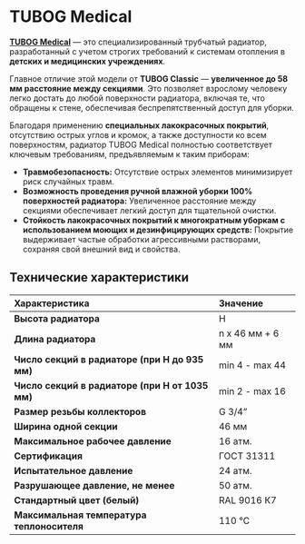 # TUBOG Medical

[**TUBOG Medical**](https://rifar.ru) — это специализированный трубчатый радиатор, разработанный с учетом строгих требований к системам отопления в **детских и медицинских учреждениях**.

Главное отличие этой модели от **TUBOG Classic** — **увеличенное до 58 мм расстояние между секциями**. Это позволяет взрослому человеку легко достать до любой поверхности радиатора, включая те, что обращены к стене, обеспечивая беспрепятственный доступ для уборки.

Благодаря применению **специальных лакокрасочных покрытий**, отсутствию острых углов и кромок, а также доступности ко всем поверхностям, радиатор TUBOG Medical полностью соответствует ключевым требованиям, предъявляемым к таким приборам:

* **Травмобезопасность:** Отсутствие острых элементов минимизирует риск случайных травм.
* **Возможность проведения ручной влажной уборки 100% поверхностей радиатора:** Увеличенное расстояние между секциями обеспечивает легкий доступ для тщательной очистки.
* **Стойкость лакокрасочных покрытий к многократным уборкам с использованием моющих и дезинфицирующих средств:** Покрытие выдерживает частые обработки агрессивными растворами, сохраняя свой внешний вид и свойства.

## Технические характеристики

| Характеристика | Значение |
| :-------------------------------- | :------------------------------------------------ |
| **Высота радиатора** | H |
| **Длина радиатора** | n x 46 мм + 6 мм |
| **Число секций в радиаторе (при H до 935 мм)** | min 4 - max 44 |
| **Число секций в радиаторе (при H от 1035 мм)** | min 2 - max 16 |
| **Размер резьбы коллекторов** | G 3/4” |
| **Ширина одной секции** | 46 мм |
| **Максимальное рабочее давление** | 16 атм. |
| **Сертификация** | ГОСТ 31311 |
| **Испытательное давление** | 24 атм. |
| **Разрушающее давление, не менее** | 50 атм. |
| **Стандартный цвет (белый)** | RAL 9016 К7 |
| **Максимальная температура теплоносителя** | 110 °С |
